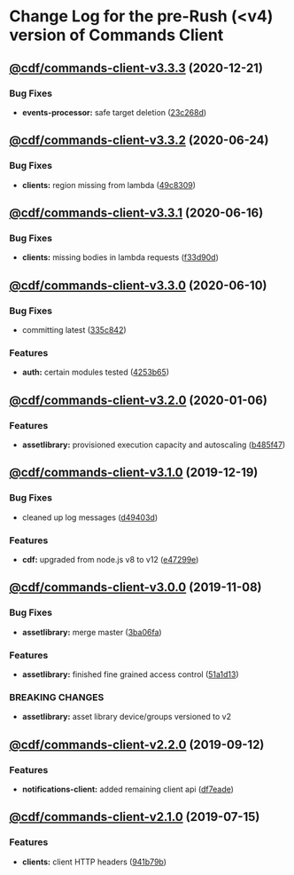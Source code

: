 # Change Log for the pre-Rush (<v4) version of Commands Client

## [@cdf/commands-client-v3.3.3](@cdf/commands-client-v3.3.2...@cdf/commands-client-v3.3.3) (2020-12-21)


### Bug Fixes

* **events-processor:** safe target deletion ([23c268d](23c268d1ca40e1b53c8d371f8fb22d0bf34c885f))


## [@cdf/commands-client-v3.3.2](@cdf/commands-client-v3.3.1...@cdf/commands-client-v3.3.2) (2020-06-24)


### Bug Fixes

* **clients:** region missing from lambda ([49c8309](49c8309e87fd315267a15a888dcd20d2fc3e209b))

## [@cdf/commands-client-v3.3.1](@cdf/commands-client-v3.3.0...@cdf/commands-client-v3.3.1) (2020-06-16)


### Bug Fixes

* **clients:** missing bodies in lambda requests ([f33d90d](f33d90de6350002fcddb240fcbea7ae39ab37fba))

## [@cdf/commands-client-v3.3.0](@cdf/commands-client-v3.2.0...@cdf/commands-client-v3.3.0) (2020-06-10)


### Bug Fixes

* committing latest ([335c842](335c84223ab2a860c52766559b220170a64c7c17))


### Features

* **auth:** certain modules tested ([4253b65](4253b65750e52dd962a3a42dde05626044bb79cc))

## [@cdf/commands-client-v3.2.0](@cdf/commands-client-v3.1.0...@cdf/commands-client-v3.2.0) (2020-01-06)


### Features

* **assetlibrary:** provisioned execution capacity and autoscaling ([b485f47](b485f477c0b1c36d63f74c70fa041c296148b980))

## [@cdf/commands-client-v3.1.0](@cdf/commands-client-v3.0.0...@cdf/commands-client-v3.1.0) (2019-12-19)


### Bug Fixes

* cleaned up log messages ([d49403d](d49403d11f3f73ea8c5ce061bfa790ec40cd8c13))


### Features

* **cdf:** upgraded from node.js v8 to v12 ([e47299e](e47299ee399acf6554a0845048c4fed99251c2b1))

## [@cdf/commands-client-v3.0.0](@cdf/commands-client-v2.2.0...@cdf/commands-client-v3.0.0) (2019-11-08)


### Bug Fixes

* **assetlibrary:** merge master ([3ba06fa](3ba06fa9fc5b264ceaed0f97ccf45fab97d57a08))


### Features

* **assetlibrary:** finished fine grained access control ([51a1d13](51a1d134ec48be2d62edc575998752ff866230bf))


### BREAKING CHANGES

* **assetlibrary:** asset library device/groups versioned to v2

## [@cdf/commands-client-v2.2.0](@cdf/commands-client-v2.1.0...@cdf/commands-client-v2.2.0) (2019-09-12)


### Features

* **notifications-client:** added remaining client api ([df7eade](df7eade))

## [@cdf/commands-client-v2.1.0](@cdf/commands-client-v2.0.0...@cdf/commands-client-v2.1.0) (2019-07-15)


### Features

* **clients:** client HTTP headers ([941b79b](941b79b))
